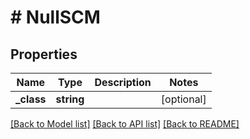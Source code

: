 # # NullSCM

## Properties

Name | Type | Description | Notes
------------ | ------------- | ------------- | -------------
**_class** | **string** |  | [optional]

[[Back to Model list]](../../README.md#models) [[Back to API list]](../../README.md#endpoints) [[Back to README]](../../README.md)
